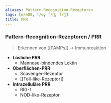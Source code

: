 ```yaml
---
aliases: Pattern-Recognition-Rezeptoren
tags: [m/m08, f/⚙️, f/🧪, f/🦠]
title: PRR
---
```

### Pattern-Recognition-Rezeptoren / PRR
> Erkennen von [[PAMPs]] → Immunreaktion
- **Lösliche PRR**
	- Mannose-bindendes Lektin
- **Oberflächen-PRR**
	- Scavenger-Rezeptor
	- [[Toll-like-Rezeptor]]
- **Intrazelluläre PRR**
	- RIG-1
	- NOD-like-Rezeptor